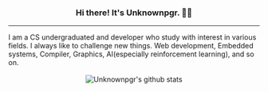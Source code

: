 <h3 style="text-align:center" align="center">Hi there! It's <strong>Unknownpgr</strong>. 👨‍💻</h3>
<hr>
<div>
I am a CS undergraduated and developer who study with interest in various fields. I always like to challenge new things. Web development, Embedded systems, Compiler, Graphics, AI(especially reinforcement learning), and so on.
</div>
<br>
<div style="text-align:center">
<img src="https://github-readme-stats.vercel.app/api?username=unknownpgr&show_icons=true&theme=dark&line_height=27" alt="Unknownpgr's github stats" align="center"/>
</div>
